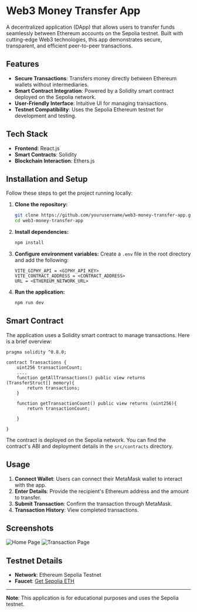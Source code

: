 # Web3 Money Transfer App

A decentralized application (DApp) that allows users to transfer funds seamlessly between Ethereum accounts on the Sepolia testnet. Built with cutting-edge Web3 technologies, this app demonstrates secure, transparent, and efficient peer-to-peer transactions.

## Features

- **Secure Transactions**: Transfers money directly between Ethereum wallets without intermediaries.
- **Smart Contract Integration**: Powered by a Solidity smart contract deployed on the Sepolia network.
- **User-Friendly Interface**: Intuitive UI for managing transactions.
- **Testnet Compatibility**: Uses the Sepolia Ethereum testnet for development and testing.

## Tech Stack

- **Frontend**: React.js
- **Smart Contracts**: Solidity
- **Blockchain Interaction**: Ethers.js

## Installation and Setup

Follow these steps to get the project running locally:

1. **Clone the repository:**
   ```bash
   git clone https://github.com/yourusername/web3-money-transfer-app.git
   cd web3-money-transfer-app
   ```

2. **Install dependencies:**
   ```bash
   npm install
   ```

3. **Configure environment variables:**
   Create a `.env` file in the root directory and add the following:
   ```env
   VITE_GIPHY_API = <GIPHY_API_KEY>
   VITE_CONTRACT_ADDRESS = <CONTRACT_ADDRESS>
   URL = <ETHEREUM_NETWORK_URL>
   ```

4. **Run the application:**
   ```bash
   npm run dev
   ```

## Smart Contract

The application uses a Solidity smart contract to manage transactions. Here is a brief overview:

```solidity
pragma solidity ^0.8.0;

contract Transactions {
    uint256 transactionCount;
    ....
    function getAllTransactions() public view returns (TransferStruct[] memory){
        return transactions;
    }

    function getTransactionCount() public view returns (uint256){
        return transactionCount;

    }

}
```

The contract is deployed on the Sepolia network. You can find the contract's ABI and deployment details in the `src/contracts` directory.

## Usage

1. **Connect Wallet**: Users can connect their MetaMask wallet to interact with the app.
2. **Enter Details**: Provide the recipient's Ethereum address and the amount to transfer.
3. **Submit Transaction**: Confirm the transaction through MetaMask.
4. **Transaction History**: View completed transactions.

## Screenshots

![Home Page](./screenshots/home.png)
![Transaction Page](./screenshots/transaction.png)

## Testnet Details

- **Network**: Ethereum Sepolia Testnet
- **Faucet**: [Get Sepolia ETH](https://sepoliafaucet.com)



---

**Note**: This application is for educational purposes and uses the Sepolia testnet.
